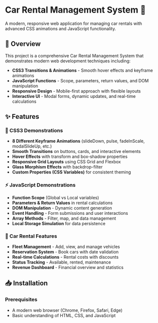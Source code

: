 # Car Rental Management System 🚗

A modern, responsive web application for managing car rentals with advanced CSS animations and JavaScript functionality.

## 🌟 Overview

This project is a comprehensive Car Rental Management System that demonstrates modern web development techniques including:

- **CSS3 Transitions & Animations** - Smooth hover effects and keyframe animations
- **JavaScript Functions** - Scope, parameters, return values, and DOM manipulation
- **Responsive Design** - Mobile-first approach with flexible layouts
- **Interactive UI** - Modal forms, dynamic updates, and real-time calculations

## ✨ Features

### 🎨 CSS3 Demonstrations
- **8 Different Keyframe Animations** (slideDown, pulse, fadeInScale, modalSlideUp, etc.)
- **Smooth Transitions** on buttons, cards, and interactive elements
- **Hover Effects** with transform and box-shadow properties
- **Responsive Grid Layouts** using CSS Grid and Flexbox
- **Glass Morphism Effects** with backdrop-filter
- **Custom Properties (CSS Variables)** for consistent theming

### ⚡ JavaScript Demonstrations
- **Function Scope** (Global vs Local variables)
- **Parameters & Return Values** in rental calculations
- **DOM Manipulation** - Dynamic content generation
- **Event Handling** - Form submissions and user interactions
- **Array Methods** - Filter, map, and data management
- **Local Storage Simulation** for data persistence

### 🚗 Car Rental Features
- **Fleet Management** - Add, view, and manage vehicles
- **Reservation System** - Book cars with date validation
- **Real-time Calculations** - Rental costs with discounts
- **Status Tracking** - Available, rented, maintenance
- **Revenue Dashboard** - Financial overview and statistics


## 📥 Installation

### Prerequisites
- A modern web browser (Chrome, Firefox, Safari, Edge)
- Basic understanding of HTML, CSS, and JavaScript
